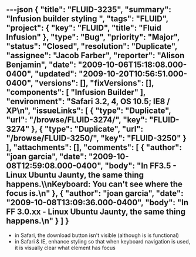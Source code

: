 ---json
{
  "title": "FLUID-3235",
  "summary": "Infusion builder styling  ",
  "tags": "FLUID",
  "project": {
    "key": "FLUID",
    "title": "Fluid Infusion"
  },
  "type": "Bug",
  "priority": "Major",
  "status": "Closed",
  "resolution": "Duplicate",
  "assignee": "Jacob Farber",
  "reporter": "Alison Benjamin",
  "date": "2009-10-06T15:18:08.000-0400",
  "updated": "2009-10-20T10:56:51.000-0400",
  "versions": [],
  "fixVersions": [],
  "components": [
    "Infusion Builder"
  ],
  "environment": "Safari 3.2, 4, OS 10.5; IE8 / XP\n",
  "issueLinks": [
    {
      "type": "Duplicate",
      "url": "/browse/FLUID-3274/",
      "key": "FLUID-3274"
    },
    {
      "type": "Duplicate",
      "url": "/browse/FLUID-3250/",
      "key": "FLUID-3250"
    }
  ],
  "attachments": [],
  "comments": [
    {
      "author": "joan garcia",
      "date": "2009-10-08T12:59:08.000-0400",
      "body": "In FF3.5 - Linux Ubuntu Jaunty, the same thing happens.\\\nKeyboard: You can't see where the focus is.\n"
    },
    {
      "author": "joan garcia",
      "date": "2009-10-08T13:09:36.000-0400",
      "body": "In FF 3.0.xx - Linux Ubuntu Jaunty, the same thing happens.\n"
    }
  ]
}
---
* in Safari, the download button isn't visible (although is is functional)&#x20;
* in Safari & IE, enhance styling so that when keyboard navigation is used, it is visually clear what element has focus

        